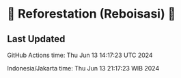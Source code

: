 
# 🌳 Reforestation (Reboisasi) 🌲

## Last Updated

GitHub Actions time: Thu Jun 13 14:17:23 UTC 2024

Indonesia/Jakarta time: Thu Jun 13 21:17:23 WIB 2024

